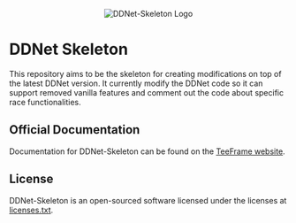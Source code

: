 <p align="center"><img src="https://teeframe.com/img/ddnet-skeleton-logo.png" alt="DDNet-Skeleton Logo"></p>

# DDNet Skeleton

This repository aims to be the skeleton for creating modifications on top of the latest DDNet version. It currently modify the DDNet code so it can support removed vanilla features and comment out the code about specific race functionalities.

## Official Documentation

Documentation for DDNet-Skeleton can be found on the [TeeFrame website](https://teeframe.com/ddnet-skeleton).

## License

DDNet-Skeleton is an open-sourced software licensed under the licenses at [licenses.txt](licenses.txt).